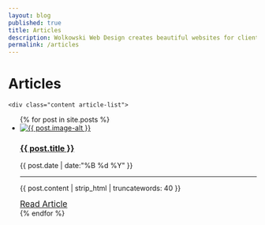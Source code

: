 ```yaml
---
layout: blog
published: true
title: Articles
description: Wolkowski Web Design creates beautiful websites for clients of all sizes. Our blog contains articles about our work and services, and showcases clients and companies we work with!
permalink: /articles
---
```

<div class="fixed-background">
</div>
<div class="parallax-main parallax-blog">
	<h1 class="articles-h1">Articles</h1>

    <div class="content article-list">
<ul>
  {% for post in site.posts %}
    <li><a href="{{ post.url }}">
    <img src="{% if post.image %}{{ post.image }}{% else %}{{ post.ximage }}{% endif %}" alt="{{ post.image-alt }}" title="{{ post.image-title }}">
      <h3>{{ post.title }}</h3></a>
      <time>{{ post.date | date:"%B %d %Y" }}</time>
        <hr>
      <p>{{ post.content | strip_html | truncatewords: 40 }}</p><a style="font-size: 1.2em;" href="{{ post.url }}"> Read Article</a>
    </li>
  {% endfor %}
</ul>
    </div>
</div>
